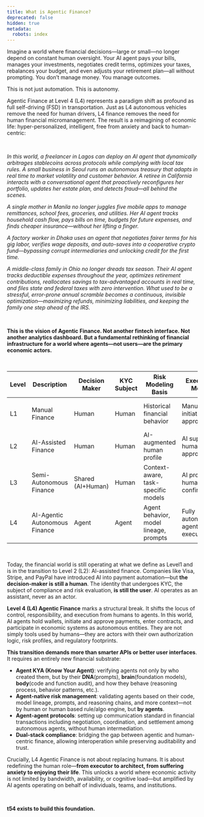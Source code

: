 ```yaml
---
title: What is Agentic Finance?
deprecated: false
hidden: true
metadata:
  robots: index
---
```

Imagine a world where financial decisions—large or small—no longer depend on constant human oversight. Your AI agent pays your bills, manages your investments, negotiates credit terms, optimizes your taxes, rebalances your budget, and even adjusts your retirement plan—all without prompting. You don’t manage money. You manage outcomes.

This is not just automation. This is autonomy.

Agentic Finance at Level 4 (L4) represents a paradigm shift as profound as full self-driving (FSD) in transportation. Just as L4 autonomous vehicles remove the need for human drivers, L4 finance removes the need for human financial micromanagement. The result is a reimagining of economic life: hyper-personalized, intelligent, free from anxiety and back to human-centric:

<br />

*In this world, a freelancer in Lagos can deploy an AI agent that dynamically arbitrages stablecoins across protocols while complying with local tax rules. A small business in Seoul runs an autonomous treasury that adapts in real time to market volatility and customer behavior. A retiree in California interacts with a conversational agent that proactively reconfigures her portfolio, updates her estate plan, and detects fraud—all behind the scenes.*

*A single mother in Manila no longer juggles five mobile apps to manage remittances, school fees, groceries, and utilities. Her AI agent tracks household cash flow, pays bills on time, budgets for future expenses, and finds cheaper insurance—without her lifting a finger.*

*A factory worker in Dhaka uses an agent that negotiates fairer terms for his gig labor, verifies wage deposits, and auto-saves into a cooperative crypto fund—bypassing corrupt intermediaries and unlocking credit for the first time.*

*A middle-class family in Ohio no longer dreads tax season. Their AI agent tracks deductible expenses throughout the year, optimizes retirement contributions, reallocates savings to tax-advantaged accounts in real time, and files state and federal taxes with zero intervention. What used to be a stressful, error-prone annual scramble becomes a continuous, invisible optimization—maximizing refunds, minimizing liabilities, and keeping the family one step ahead of the IRS.*

<br />

**This is the vision of Agentic Finance. Not another fintech interface. Not another analytics dashboard. But a fundamental rethinking of financial infrastructure for a world where agents—not users—are the primary economic actors.**

<br />

| Level | Description                   | Decision Maker    | KYC Subject | Risk Modeling Basis                    | Execution Model                  | Example Systems                        |
| ----- | ----------------------------- | ----------------- | ----------- | -------------------------------------- | -------------------------------- | -------------------------------------- |
| L1    | Manual Finance                | Human             | Human       | Historical financial behavior          | Manual initiation and approval   | Traditional banks, offline payments    |
| L2    | AI-Assisted Finance           | Human             | Human       | AI-augmented human profile             | AI supports, human approves      | Visa, Stripe, Plaid, neobanks          |
| L3    | Semi-Autonomous Finance       | Shared (AI+Human) | Human       | Context-aware, task-specific models    | AI proposes, human confirms      | Robo-advisors, smart routing engines   |
| L4    | AI-Agentic Autonomous Finance | Agent             | Agent       | Agent behavior, model lineage, prompts | Fully autonomous, agent executes | T54, hypothetical agent-native systems |

<br />

Today, the financial world is still operating at what we define as Level1 and is in the transition to Level 2 (L2): AI-assisted finance. Companies like Visa, Stripe, and PayPal have introduced AI into payment automation—but **the decision-maker is still a human**. The identity that undergoes KYC, the subject of compliance and risk evaluation, **is still the user**. AI operates as an assistant, never as an actor.

**Level 4 (L4) Agentic Finance** marks a structural break. It shifts the locus of control, responsibility, and execution from humans to agents. In this world, AI agents hold wallets, initiate and approve payments, enter contracts, and participate in economic systems as autonomous entities. They are not simply tools used by humans—they are actors with their own authorization logic, risk profiles, and regulatory footprints.

**This transition demands more than smarter APIs or better user interfaces**. It requires an entirely new financial substrate:

* **Agent KYA (Know Your Agent)**: verifying agents not only by who created them, but by their **DNA**(prompts), **brain**(foundation models), **body**(code and function audit), and how they behave (reasoning process, behavior patterns, etc.).
* **Agent-native risk management**: validating agents based on their code, model lineage, prompts, and reasoning chains, and more context—not by human or human based rule/algo engine, but **by agents**.
* **Agent-agent protocols**: setting up communication standard in financial transactions including negotiation, coordination, and settlement among autonomous agents, without human intermediation.
* **Dual-stack compliance**: bridging the gap between agentic and human-centric finance, allowing interoperation while preserving auditability and trust.

Crucially, L4 Agentic Finance is not about replacing humans. It is about redefining the human role—**from executor to architect, from suffering anxiety to enjoying their life**. This unlocks a world where economic activity is not limited by bandwidth, availability, or cognitive load—but amplified by AI agents operating on behalf of individuals, teams, and institutions.

<br />

**t54 exists to build this foundation.**